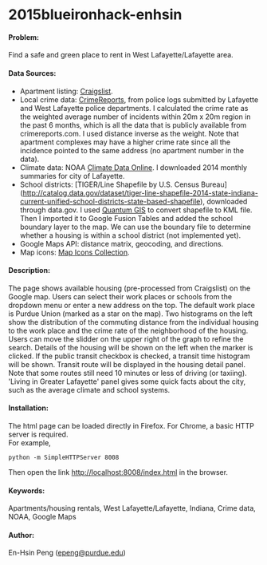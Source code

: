 # 2015blueironhack-enhsin
#### Problem:
Find a safe and green place to rent in West Lafayette/Lafayette area.

#### Data Sources:
* Apartment listing: [Craigslist](https://tippecanoe.craigslist.org/search/apa).
* Local crime data: [CrimeReports](https://www.crimereports.com), from police logs submitted by Lafayette and West Lafayette police departments. I calculated the crime rate as the weighted average number of incidents within 20m x 20m region in the past 6 months, which is all the data that is publicly available from crimereports.com. I used distance inverse as the weight. Note that apartment complexes may have a higher crime rate since all the incidence pointed to the same address (no apartment number in the data).
* Climate data: NOAA [Climate Data Online](http://www.ncdc.noaa.gov/cdo-web/datasets). I downloaded 2014 monthly summaries for city of Lafayette.
* School districts: [TIGER/Line Shapefile by U.S. Census Bureau] (http://catalog.data.gov/dataset/tiger-line-shapefile-2014-state-indiana-current-unified-school-districts-state-based-shapefile), downloaded through data.gov. I used [Quantum GIS](http://www.qgis.org/en/site/) to convert shapefile to KML file. Then I imported it to Google Fusion Tables and added the school boundary layer to the map. We can use the boundary file to determine whether a housing is within a school district (not implemented yet).
* Google Maps API: distance matrix, geocoding, and directions.
* Map icons: [Map Icons Collection](https://mapicons.mapsmarker.com/).

#### Description:
The page shows available housing (pre-processed from Craigslist) on the Google map. Users can select their work places or schools from the dropdown menu or enter a new address on the top. The default work place is Purdue Union (marked as a star on the map). Two histograms on the left show the distribution of the commuting distance from the individual housing to the work place and the crime rate of the neighborhood of the housing. Users can move the slidder on the upper right of the graph to refine the search. Details of the housing will be shown on the left when the marker is clicked. If the public transit checkbox is checked, a transit time histogram will be shown. Transit route will be displayed in the housing detail panel. Note that some routes still need 10 minutes or less of driving (or taxiing). 'Living in Greater Lafayette' panel gives some quick facts about the city, such as the average climate and school systems.

#### Installation:
The html page can be loaded directly in Firefox. For Chrome, a basic HTTP server is required.  
For example,
```
python -m SimpleHTTPServer 8008
```
Then open the link [http://localhost:8008/index.html](http://localhost:8008/index.html) in the browser.

#### Keywords:
Apartments/housing rentals, West Lafayette/Lafayette, Indiana, Crime data, NOAA, Google Maps

#### Author:
En-Hsin Peng (epeng@purdue.edu)
